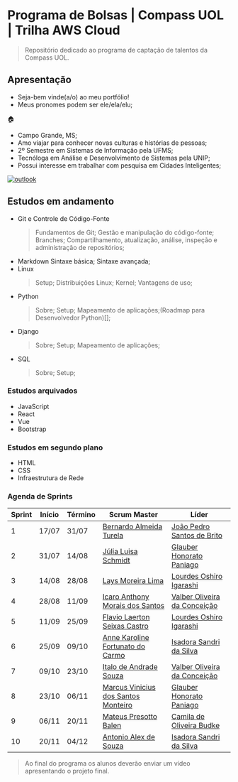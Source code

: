 # Programa de Bolsas | Compass UOL | Trilha AWS Cloud

> Repositório dedicado ao programa de captação de talentos da Compass UOL.

## Apresentação

- Seja-bem vinde(a/o) ao meu portfólio!
- Meus pronomes podem ser ele/ela/elu;


:house:

- Campo Grande, MS;
- Amo viajar para conhecer novas culturas e histórias de pessoas;
- 2º Semestre em Sistemas de Informação pela UFMS;
- Tecnóloga em Análise e Desenvolvimento de Sistemas pela UNIP;
- Possui interesse em trabalhar com pesquisa em Cidades Inteligentes;

[![outlook](https://img.shields.io/badge/Microsoft_Outlook-0078D4?style=for-the-badge&logo=microsoft-outlook&logoColor=white
)](camila.budke.pb@compasso.com.br)

## Estudos em andamento

- Git e Controle de Código-Fonte
  > Fundamentos de Git; Gestão e manipulação do código-fonte; Branches; Compartilhamento, atualização, análise, inspeção e administração de repositórios; 
- Markdown Sintaxe básica; Sintaxe avançada;
- Linux
    > Setup; Distribuições Linux; Kernel; Vantagens de uso;
- Python
    > Sobre; Setup; Mapeamento de aplicações;(Roadmap para Desenvolvedor Python)[];
- Django
    > Sobre; Setup; Mapeamento de aplicações;
- SQL
    > Sobre; Setup;

### Estudos arquivados

- JavaScript
- React
- Vue
- Bootstrap

### Estudos em segundo plano

- HTML
- CSS
- Infraestrutura de Rede

### Agenda de Sprints

| Sprint | Início | Término | Scrum Master | Líder              |
|--------|--------|---------|----| ----- |
| 1 | 17/07 | 31/07 | [Bernardo Almeida Turela](https://www.linkedin.com/in/bernardo-almeida-turela-2363b131) | [João Pedro Santos de Brito](https://github.com/brito219) |
| 2 | 31/07 | 14/08 | [Júlia Luisa Schmidt]() | [Glauber Honorato Paniago](https://github.com/glauber-honorato-paniago)| 
| 3 | 14/08 | 28/08 | [Lays Moreira Lima]() | [Lourdes Oshiro Igarashi](https://github.com/LourdesOshiroIgarashi) |
| 4 | 28/08 | 11/09 | [Icaro Anthony Morais dos Santos]() | [Valber Oliveira da Conceição](https://github.com/ValberOIiveira) |
| 5 | 11/09 | 25/09 | [Flavio Laerton Seixas Castro]() | [Lourdes Oshiro Igarashi](https://github.com/LourdesOshiroIgarashi) |
| 6 | 25/09 | 09/10 | [Anne Karoline Fortunato do Carmo]() | [Isadora Sandri da Silva](https://github.com/isandri) |
| 7 | 09/10 | 23/10 | [Italo de Andrade Souza]() | [Valber Oliveira da Conceição](https://github.com/ValberOIiveira) |
| 8 | 23/10 | 06/11 | [Marcus Vinicius dos Santos Monteiro]() | [Glauber Honorato Paniago](https://github.com/glauber-honorato-paniago) |
| 9 | 06/11 | 20/11 | [Mateus Presotto Balen]() | [Camila de Oliveira Budke](https://github.com/budkee) |
| 10 | 20/11 | 04/12 | [Antonio Alex de Souza]() | [Isadora Sandri da Silva](https://github.com/isandri) |

> Ao final do programa os alunos deverão enviar um vídeo apresentando o projeto final.

